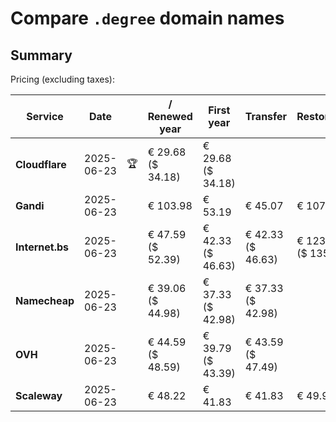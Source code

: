 # Compare `.degree` domain names

## Summary

Pricing (excluding taxes):

| Service | Date |  | / Renewed year | First year | Transfer | Restoration |
|--|--|--|--|--|--|--|
| **Cloudflare** | 2025-06-23 | 🏆 | € 29.68<br>($ 34.18) | € 29.68<br>($ 34.18) |  |  |
| **Gandi** | 2025-06-23 |  | € 103.98 | € 53.19 | € 45.07 | € 107.80 |
| **Internet.bs** | 2025-06-23 |  | € 47.59<br>($ 52.39) | € 42.33<br>($ 46.63) | € 42.33<br>($ 46.63) | € 123.15<br>($ 135.59) |
| **Namecheap** | 2025-06-23 |  | € 39.06<br>($ 44.98) | € 37.33<br>($ 42.98) | € 37.33<br>($ 42.98) |  |
| **OVH** | 2025-06-23 |  | € 44.59<br>($ 48.59) | € 39.79<br>($ 43.39) | € 43.59<br>($ 47.49) |  |
| **Scaleway** | 2025-06-23 |  | € 48.22 | € 41.83 | € 41.83 | € 49.99 |
